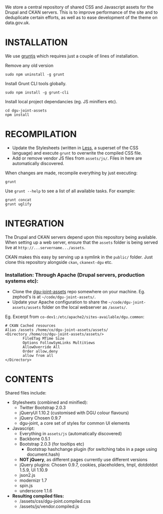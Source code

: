 We store a central repository of shared CSS and Javascript assets for the Drupal and CKAN servers. This is to improve performance of the site and to deduplicate certain efforts, as well as to ease development of the theme on data.gov.uk.

# INSTALLATION

We use [gruntjs](http://gruntjs.com) which requires just a couple of lines of installation.

 Remove any old version

    sudo npm uninstall -g grunt

Install Grunt CLI tools globally.

    sudo npm install -g grunt-cli

Install local project dependancies (eg. JS minifiers etc).

    cd dgu-joint-assets
    npm install

# RECOMPILATION

* Update the Stylesheets (written in [Less](http://lesscss.org), a superset of the CSS language) and execute `grunt` to overwrite the compiled CSS file.
* Add or remove vendor JS files from `assets/js/`. Files in here are automatically discovered.

When changes are made, recompile everything by just executing:

    grunt

Use `grunt --help` to see a list of all available tasks. For example:

    grunt concat
    grunt uglify

# INTEGRATION

The Drupal and CKAN servers depend upon this repository being available. When setting up a web server, ensure that the `assets` folder is being served live at `http://...servername.../assets`. 

CKAN makes this easy by serving up a symlink in the `public/` folder. Just clone this repository alongside `ckan`, `ckanext-dgu` etc.

### Installation: Through Apache (Drupal servers, production systems etc):

* Clone the [dgu-joint-assets](http://github.com/datagovuk/dgu-joint-assets) repo somewhere on your machine. Eg. zephod's is at `~/code/dgu-joint-assets/`.
* Update your Apache configuration to share the `~/code/dgu-joint-assets/assets` folder on the local webserver as `/assets/`.

Eg. Excerpt from `co-dev1:/etc/apache2/sites-available/dgu.common`:

    # CKAN Cached resources
    Alias /assets /home/co/dgu-joint-assets/assets/
    <Directory /home/co/dgu-joint-assets/assets/>
            FileETag MTime Size
            Options FollowSymLinks MultiViews
            AllowOverride All
            Order allow,deny
            allow from all
    </Directory>

# CONTENTS

Shared files include:

* Stylesheets (combined and minified):
  * Twitter Bootstrap 2.0.3
  * jQueryUI 1.10.2 (customised with DGU colour flavours)
  * jQuery Chosen 0.9.7 
  * dgu-joint, a core set of styles for common UI elements
* Javascript:
  * Everything in `assets/js` (automatically discovered)
  * Backbone 0.5.1
  * Bootstrap 2.0.3 (for tooltips etc)
    * Bootstrap hashchange plugin (for switching tabs in a page using document.hash)
  * **NOT jQuery**, as different pages currently use different versions
  * jQuery plugins: Chosen 0.9.7, cookies, placeholders, tmpl, dotdotdot 1.5.9, UI 1.10.9
  * json2.js
  * modernizr 1.7
  * spin.js
  * underscore 1.1.6
* **Resulting compiled files:**
  * /assets/css/dgu-joint.compiled.css
  * /assets/js/vendor.compiled.js
